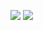 ![](https://github.com/username/github-stats/blob/master/generated/overview.svg)
![](https://github.com/username/github-stats/blob/master/generated/languages.svg)
